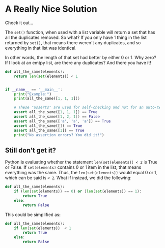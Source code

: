 # A Really Nice Solution

Check it out...

The `set()` function, when used with a list variable will return a set that has all the duplicates removed. So what? If you only have 1 thing in the list returned by `set()`, that means there weren't any duplicates, and so everything in that list was identical.

In other words, the length of that set had better by either 0 or 1. Why zero? If I look at an emtpy list, are there any duplicates? And there you have it!

```python
def all_the_same(elements):
    return len(set(elements)) < 1


if __name__ == '__main__':
    print("Example:")
    print(all_the_same([1, 1, 1]))

    # These "asserts" are used for self-checking and not for an auto-testing
    assert all_the_same([1, 1, 1]) == True
    assert all_the_same([1, 2, 1]) == False
    assert all_the_same(['a', 'a', 'a']) == True
    assert all_the_same([]) == True
    assert all_the_same([1]) == True
    print("No assertion errors? You did it!")
```

## Still don't get it?

Python is evaluating whether the statement `len(set(elements)) < 2` is True or False. If `set(elements)` contains 0 or 1 item in the list, that means everything was the same. Thus, the `len(set(elements))` would equal 0 or 1, which can be said is `< 2`. What if instead, we did the following:

```python
def all_the_same(elements):
    if (len(set(elements)) == 0) or (len(set(elements)) == 1):
        return True
    else:
        return False
```

This could be simplified as:
```python
def all_the_same(elements):
    if len(set(elements))  < 1
        return True
    else:
        return False
```